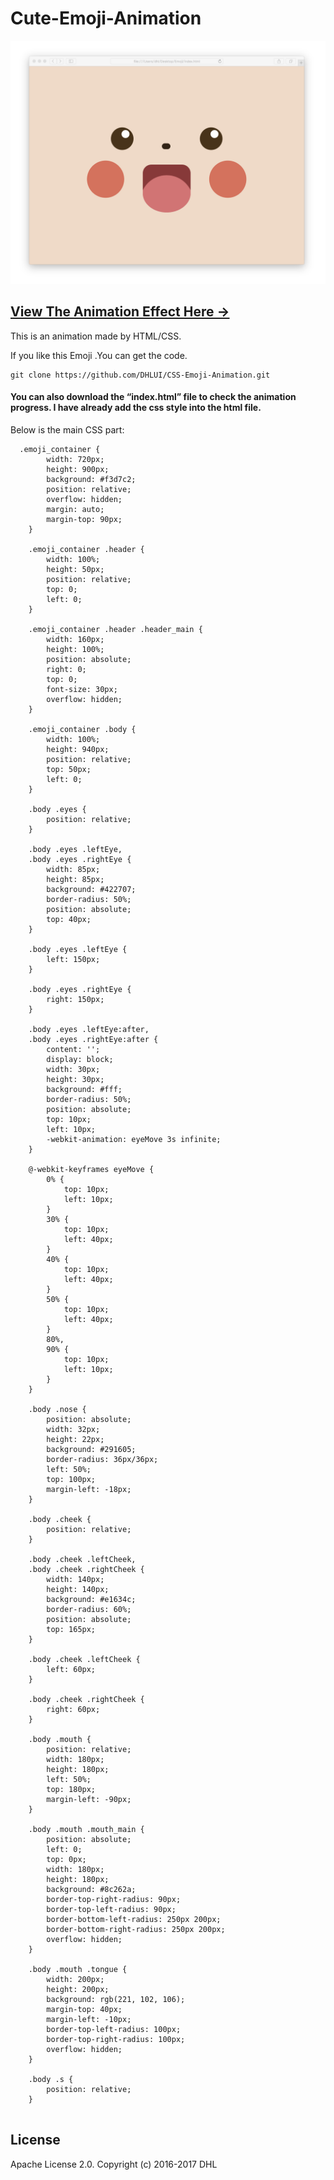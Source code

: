 # Cute-Emoji-Animation

![pic](https://raw.githubusercontent.com/DHLUI/CSS-Emoji-Animation/master/Cute-Emoji-Animation.png)


## [View The Animation Effect Here →](http://htmlpreview.github.io/?https://github.com/DHLUI/CSS-Emoji-Animation/blob/master/index.html)

This is an animation made by HTML/CSS.

If you like this Emoji .You can get the code.

```
git clone https://github.com/DHLUI/CSS-Emoji-Animation.git
```



#### You can also download the “index.html” file to check the animation progress. I have already add the css style into the html file.


Below is the main CSS part:

```
  .emoji_container {
        width: 720px;
        height: 900px;
        background: #f3d7c2;
        position: relative;
        overflow: hidden;
        margin: auto;
        margin-top: 90px;
    }
    
    .emoji_container .header {
        width: 100%;
        height: 50px;
        position: relative;
        top: 0;
        left: 0;
    }
    
    .emoji_container .header .header_main {
        width: 160px;
        height: 100%;
        position: absolute;
        right: 0;
        top: 0;
        font-size: 30px;
        overflow: hidden;
    }
    
    .emoji_container .body {
        width: 100%;
        height: 940px;
        position: relative;
        top: 50px;
        left: 0;
    }
    
    .body .eyes {
        position: relative;
    }
    
    .body .eyes .leftEye,
    .body .eyes .rightEye {
        width: 85px;
        height: 85px;
        background: #422707;
        border-radius: 50%;
        position: absolute;
        top: 40px;
    }
    
    .body .eyes .leftEye {
        left: 150px;
    }
    
    .body .eyes .rightEye {
        right: 150px;
    }
    
    .body .eyes .leftEye:after,
    .body .eyes .rightEye:after {
        content: '';
        display: block;
        width: 30px;
        height: 30px;
        background: #fff;
        border-radius: 50%;
        position: absolute;
        top: 10px;
        left: 10px;
        -webkit-animation: eyeMove 3s infinite;
    }
    
    @-webkit-keyframes eyeMove {
        0% {
            top: 10px;
            left: 10px;
        }
        30% {
            top: 10px;
            left: 40px;
        }
        40% {
            top: 10px;
            left: 40px;
        }
        50% {
            top: 10px;
            left: 40px;
        }
        80%,
        90% {
            top: 10px;
            left: 10px;
        }
    }
    
    .body .nose {
        position: absolute;
        width: 32px;
        height: 22px;
        background: #291605;
        border-radius: 36px/36px;
        left: 50%;
        top: 100px;
        margin-left: -18px;
    }
    
    .body .cheek {
        position: relative;
    }
    
    .body .cheek .leftCheek,
    .body .cheek .rightCheek {
        width: 140px;
        height: 140px;
        background: #e1634c;
        border-radius: 60%;
        position: absolute;
        top: 165px;
    }
    
    .body .cheek .leftCheek {
        left: 60px;
    }
    
    .body .cheek .rightCheek {
        right: 60px;
    }
    
    .body .mouth {
        position: relative;
        width: 180px;
        height: 180px;
        left: 50%;
        top: 180px;
        margin-left: -90px;
    }
    
    .body .mouth .mouth_main {
        position: absolute;
        left: 0;
        top: 0px;
        width: 180px;
        height: 180px;
        background: #8c262a;
        border-top-right-radius: 90px;
        border-top-left-radius: 90px;
        border-bottom-left-radius: 250px 200px;
        border-bottom-right-radius: 250px 200px;
        overflow: hidden;
    }
    
    .body .mouth .tongue {
        width: 200px;
        height: 200px;
        background: rgb(221, 102, 106);
        margin-top: 40px;
        margin-left: -10px;
        border-top-left-radius: 100px;
        border-top-right-radius: 100px;
        overflow: hidden;
    }
    
    .body .s {
        position: relative;
    }
    
```      


## License

Apache License 2.0. Copyright (c) 2016-2017 DHL
    
